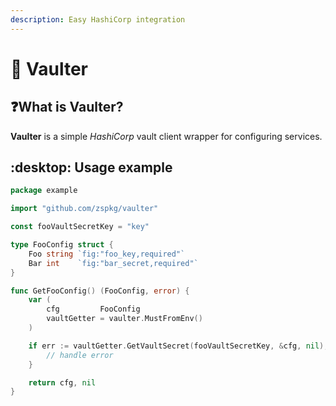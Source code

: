 ```yaml
---
description: Easy HashiCorp integration
---
```


# 🔏 Vaulter

## :question:What is Vaulter?

**Vaulter** is a simple _HashiCorp_ vault client wrapper for configuring services.

## :desktop: Usage example

```go
package example

import "github.com/zspkg/vaulter"

const fooVaultSecretKey = "key"

type FooConfig struct {
	Foo string `fig:"foo_key,required"`
	Bar int    `fig:"bar_secret,required"`
}

func GetFooConfig() (FooConfig, error) {
	var (
		cfg         FooConfig
		vaultGetter = vaulter.MustFromEnv()
	)

	if err := vaultGetter.GetVaultSecret(fooVaultSecretKey, &cfg, nil); err != nil {
		// handle error
	}

	return cfg, nil
}
```
